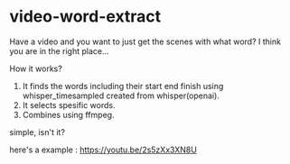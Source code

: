 # video-word-extract
Have a video and you want to just get the scenes with what word? I think you are in the right place...

How it works?
  1) It finds the words including their start end finish using whisper_timesampled created from whisper(openai).
  2) It selects spesific words.
  3) Combines using ffmpeg.

simple, isn't it?

here's a example :
https://youtu.be/2s5zXx3XN8U
